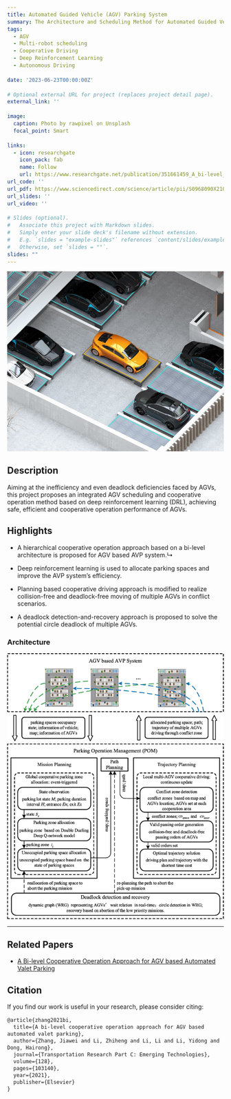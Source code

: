 ```yaml
---
title: Automated Guided Vehicle (AGV) Parking System
summary: The Architecture and Scheduling Method for Automated Guided Vehicle (AGV) Parking System
tags: 
  - AGV
  - Multi-robot scheduling
  - Cooperative Driving
  - Deep Reinforcement Learning
  - Autonomous Driving

date: '2023-06-23T00:00:00Z'

# Optional external URL for project (replaces project detail page).
external_link: ''

image:
  caption: Photo by rawpixel on Unsplash
  focal_point: Smart

links:
  - icon: researchgate
    icon_pack: fab
    name: Follow
    url: https://www.researchgate.net/publication/351661459_A_bi-level_cooperative_operation_approach_for_AGV_based_automated_valet_parking
url_code: ''
url_pdf: https://www.sciencedirect.com/science/article/pii/S0968090X21001583
url_slides: ''
url_video: ''

# Slides (optional).
#   Associate this project with Markdown slides.
#   Simply enter your slide deck's filename without extension.
#   E.g. `slides = "example-slides"` references `content/slides/example-slides.md`.
#   Otherwise, set `slides = ""`.
slides: ""
---
```


![avatar](./Environment_illustration.jpg)

## Description
Aiming at the inefficiency and even deadlock deficiencies faced by AGVs, this project proposes an integrated AGV scheduling and cooperative operation method based on deep reinforcement learning (DRL),
achieving safe, efficient and cooperative operation performance of AGVs.

## Highlights
+ A hierarchical cooperative operation approach based on a bi-level architecture is proposed for AGV based AVP system.↳

+ Deep reinforcement learning is used to allocate parking spaces and improve the AVP system’s efficiency. 

+ Planning based cooperative driving approach is modified to realize collision-free and deadlock-free moving of multiple AGVs in conflict scenarios.

+ A deadlock detection-and-recovery approach is proposed to solve the potential circle deadlock of multiple AGVs.

### Architecture
![avatar](./Architecture.jpg)


---


## Related Papers
+ [A Bi-level Cooperative Operation Approach for AGV based Automated Valet Parking](https://jiaweizhang.netlify.app/publication/a-bi-level-cooperative-operation-approach-for-agv-based-automated-valet-parking/)

## Citation
If you find our work is useful in your research, please consider citing:


```
@article{zhang2021bi,
  title={A bi-level cooperative operation approach for AGV based automated valet parking},
  author={Zhang, Jiawei and Li, Zhiheng and Li, Li and Li, Yidong and Dong, Hairong},
  journal={Transportation Research Part C: Emerging Technologies},
  volume={128},
  pages={103140},
  year={2021},
  publisher={Elsevier}
}
```
